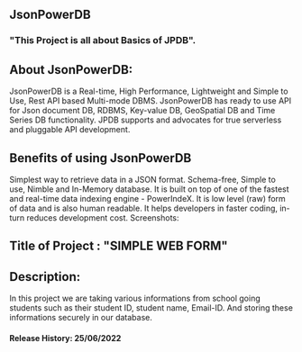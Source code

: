 
## JsonPowerDB

### "This Project is all about Basics of JPDB".

## About JsonPowerDB:
JsonPowerDB is a Real-time, High Performance, Lightweight and Simple to Use, Rest API based Multi-mode DBMS.
JsonPowerDB has ready to use API for Json document DB, RDBMS, Key-value DB, GeoSpatial DB and Time Series DB functionality. 
JPDB supports and advocates for true serverless and pluggable API development.
## Benefits of using JsonPowerDB
Simplest way to retrieve data in a JSON format.
Schema-free, Simple to use, Nimble and In-Memory database.
It is built on top of one of the fastest and real-time data indexing engine - PowerIndeX.
It is low level (raw) form of data and is also human readable.
It helps developers in faster coding, in-turn reduces development cost.
Screenshots:
## Title of Project : "SIMPLE WEB FORM"
## Description:
In this project we are taking various informations from school going students such as their student ID, student name, Email-ID.
And storing these informations securely in our database.

#### Release History: 25/06/2022


